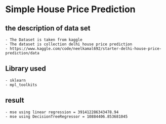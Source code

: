 # Simple House Price Prediction

## the description of data set

    - The Dataset is taken from kaggle
    - The dataset is collection delhi house price prediction
    - https://www.kaggle.com/code/neelkamal692/starter-delhi-house-price-prediction/data

## Library used

    - sklearn
    - mpl_toolkits 

## result 

    - mse using linear regression = 391412286343478.94
    - mse using DecisionTreeRegressor = 10884406.853681045 


